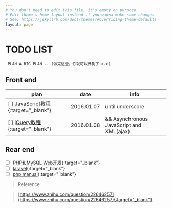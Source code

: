 ```yaml
---
# You don't need to edit this file, it's empty on purpose.
# Edit theme's home layout instead if you wanna make some changes
# See: https://jekyllrb.com/docs/themes/#overriding-theme-defaults
layout: page
---
```



# TODO LIST
```
 PLAN A BIG PLAN ...(做完这些，你就可以养狗了 >.>)
```


## Front end

|plan|date|info|
|----|------|------|
|[ ] [JavaScript教程](http://www.liaoxuefeng.com/wiki/001434446689867b27157e896e74d51a89c25cc8b43bdb3000){:target="_blank"}|2016.01.07|until underscore|
|[ ] [jQuery教程](http://w3school.com.cn/jquery/index.asp){:target="_blank"}|2016.01.08|&& Asynchronous JavaScript and XML(ajax)|

## Rear end

- [ ] [PHP和MySQL Web开发](https://booreferencek.douban.com/subject/3549421/){:target="_blank"}
- [ ] [laravel](http://laravelacademy.org/){:target="_blank"}
- [ ] [php manual](https://secure.php.net/manual/zh/index.php){:target="_blank"}

>Reference

>[https://www.zhihu.com/question/22646257](https://www.zhihu.com/question/22646257){:target="_blank"}

